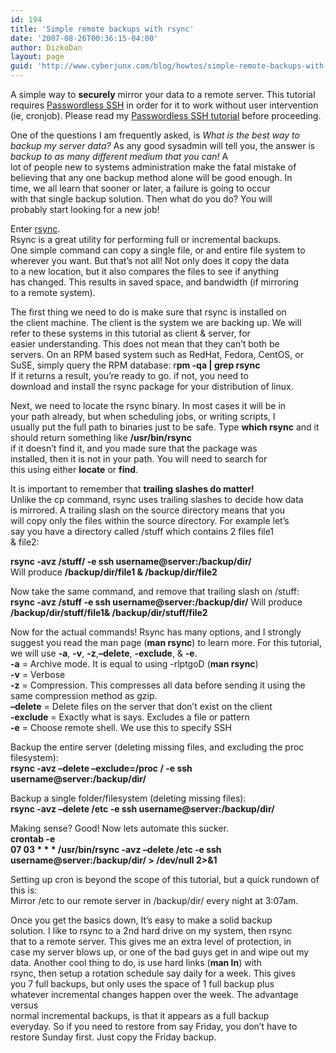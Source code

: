 ```yaml
---
id: 194
title: 'Simple remote backups with rsync'
date: '2007-08-26T00:36:15-04:00'
author: DizkoDan
layout: page
guid: 'http://www.cyberjunx.com/blog/howtos/simple-remote-backups-with-rsync/'
---
```


A simple way to **securely** mirror your data to a remote server. This tutorial requires [Passwordless SSH](http://www.cyberjunx.com/blog/archives/2007/08/26/passwordless-ssh/) in order for it to work without user intervention (ie, cronjob). Please read my [Passwordless SSH tutorial](http://www.cyberjunx.com/blog/archives/2007/08/26/passwordless-ssh/) before proceeding.

One of the questions I am frequently asked, is *What is the best way to backup my server data?* As any good sysadmin will tell you, the answer is *backup to as many different medium that you can!* A  
lot of people new to systems administration make the fatal mistake of  
believing that any one backup method alone will be good enough. In  
time, we all learn that sooner or later, a failure is going to occur  
with that single backup solution. Then what do you do? You will  
probably start looking for a new job!

Enter [rsync](http://samba.anu.edu.au/rsync/ "rsync").  
Rsync is a great utility for performing full or incremental backups.  
One simple command can copy a single file, or and entire file system to  
wherever you want. But that’s not all! Not only does it copy the data  
to a new location, but it also compares the files to see if anything  
has changed. This results in saved space, and bandwidth (if mirroring  
to a remote system).

The first thing we need to do is make sure that rsync is installed on  
the client machine. The client is the system we are backing up. We will  
refer to these systems in this tutorial as client &amp; server, for  
easier understanding. This does not mean that they can’t both be  
servers. On an RPM based system such as RedHat, Fedora, CentOS, or SuSE, simply query the RPM database: r**pm -qa | grep rsync**  
If it returns a result, you’re ready to go. if not, you need to  
download and install the rsync package for your distribution of linux.

Next, we need to locate the rsync binary. In most cases it will be in  
your path already, but when scheduling jobs, or writing scripts, I  
usually put the full path to binaries just to be safe. Type **which rsync** and it should return something like **/usr/bin/rsync**  
if it doesn’t find it, and you made sure that the package was  
installed, then it is not in your path. You will need to search for  
this using either **locate** or **find**.

It is important to remember that **trailing slashes do matter!**  
Unlike the cp command, rsync uses trailing slashes to decide how data  
is mirrored. A trailing slash on the source directory means that you  
will copy only the files within the source directory. For example let’s  
say you have a directory called /stuff which contains 2 files file1  
&amp; file2:

**rsync -avz /stuff/ -e ssh username@server:/backup/dir/**  
Will produce **/backup/dir/file1 &amp; /backup/dir/file2**

Now take the same command, and remove that trailing slash on /stuff:  
**rsync -avz /stuff -e ssh username@server:/backup/dir/** Will produce **/backup/dir/stuff/file1&amp; /backup/dir/stuff/file2**

Now for the actual commands! Rsync has many options, and I strongly suggest you read the man page (**man rsync**) to learn more. For this tutorial, we will use **-a**, **-v**, **-z**,**–delete**, **-exclude**, &amp; **-e**.   
 **-a** = Archive mode. It is equal to using -rlptgoD (**man rsync**)  
 **-v** = Verbose  
 **-z** = Compression. This compresses all data before sending it using the same compression method as gzip.  
 **–delete** = Delete files on the server that don’t exist on the client  
**-exclude** = Exactly what is says. Excludes a file or pattern  
 **-e** = Choose remote shell. We use this to specify SSH

Backup the entire server (deleting missing files, and excluding the proc filesystem):  
**rsync -avz –delete –exclude=/proc / -e ssh username@server:/backup/dir/**

Backup a single folder/filesystem (deleting missing files):  
**rsync -avz –delete /etc -e ssh username@server:/backup/dir/**

Making sense? Good! Now lets automate this sucker.   
**crontab -e  
07 03 \* \* \* /usr/bin/rsync -avz –delete /etc -e ssh username@server:/backup/dir/ &gt; /dev/null 2&gt;&amp;1**

Setting up cron is beyond the scope of this tutorial, but a quick rundown of this is:  
Mirror /etc to our remote server in /backup/dir/ every night at 3:07am.

Once you get the basics down, It’s easy to make a solid backup  
solution. I like to rsync to a 2nd hard drive on my system, then rsync  
that to a remote server. This gives me an extra level of protection, in  
case my server blows up, or one of the bad guys get in and wipe out my  
data. Another cool thing to do, is use hard links (**man ln**) with  
rsync, then setup a rotation schedule say daily for a week. This gives  
you 7 full backups, but only uses the space of 1 full backup plus  
whatever incremental changes happen over the week. The advantage versus  
normal incremental backups, is that it appears as a full backup  
everyday. So if you need to restore from say Friday, you don’t have to  
restore Sunday first. Just copy the Friday backup.